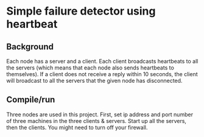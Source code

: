 # Simple failure detector using heartbeat

## Background
Each node has a server and a client. Each client broadcasts heartbeats to all the servers (which means that each node also sends heartbeats to themselves). If a client does not receive a reply within 10 seconds, the client will broadcast to all the servers that the given node has disconnected.

## Compile/run
Three nodes are used in this project. First, set ip address and port number of three machines in the three clients & servers.
Start up all the servers, then the clients.
You might need to turn off your firewall.
